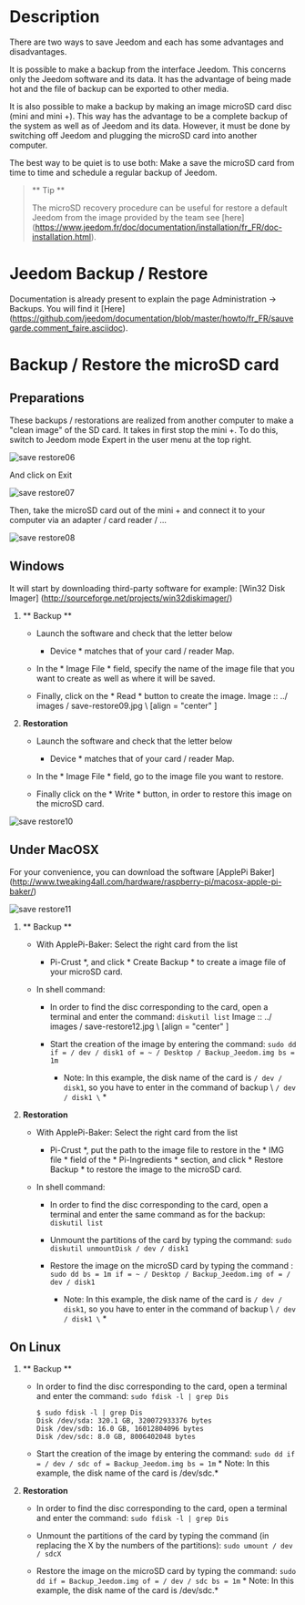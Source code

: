 Description
===========

There are two ways to save Jeedom and each has some
advantages and disadvantages.

It is possible to make a backup from the interface
Jeedom. This concerns only the Jeedom software and its data.
It has the advantage of being made hot and the file of
backup can be exported to other media.

It is also possible to make a backup by making an image
microSD card disc (mini and mini +). This way has the advantage
to be a complete backup of the system as well as of Jeedom and its
data. However, it must be done by switching off Jeedom and
plugging the microSD card into another computer.

The best way to be quiet is to use both: Make a
save the microSD card from time to time and schedule a
regular backup of Jeedom.

> ** Tip **
>
> The microSD recovery procedure can be useful for
> restore a default Jeedom from the image provided by
> the team see
> [here] (https://www.jeedom.fr/doc/documentation/installation/fr_FR/doc-installation.html).

Jeedom Backup / Restore
=================================

Documentation is already present to explain the page
Administration → Backups. You will find it
[Here] (https://github.com/jeedom/documentation/blob/master/howto/fr_FR/sauvegarde.comment_faire.asciidoc).

Backup / Restore the microSD card
===========================================

Preparations
-----------

These backups / restorations are realized from another
computer to make a "clean image" of the SD card. It takes in
first stop the mini +. To do this, switch to Jeedom mode
Expert in the user menu at the top right.

![save restore06](../images/save-restore06.jpg)

And click on Exit

![save restore07](../images/save-restore07.jpg)

Then, take the microSD card out of the mini + and connect it to
your computer via an adapter / card reader / ...

![save restore08](../images/save-restore08.jpg)

Windows
------------

It will start by downloading third-party software for example:
[Win32 Disk Imager] (http://sourceforge.net/projects/win32diskimager/)

1.  ** Backup **

    -   Launch the software and check that the letter below
        * Device * matches that of your card / reader
        Map.

    -   In the * Image File * field, specify the name of the image file that
        you want to create as well as where it will be saved.

    -   Finally, click on the * Read * button to create the image.
        Image :: ../ images / save-restore09.jpg \ [align = "center" \]

2.  **Restoration**

    -   Launch the software and check that the letter below
        * Device * matches that of your card / reader
        Map.

    -   In the * Image File * field, go to the image file
        you want to restore.

    -   Finally click on the * Write * button, in order to restore this
        image on the microSD card.

![save restore10](../images/save-restore10.jpg)

Under MacOSX
-----------

For your convenience, you can download the software
[ApplePi Baker] (http://www.tweaking4all.com/hardware/raspberry-pi/macosx-apple-pi-baker/)

![save restore11](../images/save-restore11.jpg)

1.  ** Backup **

    -   With ApplePi-Baker: Select the right card from the list
        * Pi-Crust *, and click * Create Backup * to create a
        image file of your microSD card.

    -   In shell command:

        -   In order to find the disc corresponding to the card, open
            a terminal and enter the command: `diskutil list`
            Image :: ../ images / save-restore12.jpg \ [align = "center" \]

        -   Start the creation of the image by entering the command:
            `sudo dd if = / dev / disk1 of = ~ / Desktop / Backup_Jeedom.img bs = 1m`
            * Note: In this example, the disk name of the card
            is `/ dev / disk1`, so you have to enter in the command of
            backup \ `/ dev / disk1 \` *

2.  **Restoration**

    -   With ApplePi-Baker: Select the right card from the list
        * Pi-Crust *, put the path to the image file to restore
        in the * IMG file * field of the * Pi-Ingredients * section, and
        click * Restore Backup * to restore the image to the
        microSD card.

    -   In shell command:

        -   In order to find the disc corresponding to the card, open
            a terminal and enter the same command as for the
            backup: `diskutil list`

        -   Unmount the partitions of the card by typing the command:
            `sudo diskutil unmountDisk / dev / disk1`

        -   Restore the image on the microSD card by typing the command
            :
            `sudo dd bs = 1m if = ~ / Desktop / Backup_Jeedom.img of = / dev / disk1`
            * Note: In this example, the disk name of the card
            is `/ dev / disk1`, so you have to enter in the command of
            backup \ `/ dev / disk1 \` *

On Linux
----------

1.  ** Backup **

    -   In order to find the disc corresponding to the card, open a
        terminal and enter the command: `sudo fdisk -l | grep Dis`

        ``` {.bash}
        $ sudo fdisk -l | grep Dis
        Disk /dev/sda: 320.1 GB, 320072933376 bytes
        Disk /dev/sdb: 16.0 GB, 16012804096 bytes
        Disk /dev/sdc: 8.0 GB, 8006402048 bytes
        ```

    -   Start the creation of the image by entering the command:
        `sudo dd if = / dev / sdc of = Backup_Jeedom.img bs = 1m` * Note: In
        this example, the disk name of the card is /dev/sdc.*

2.  **Restoration**

    -   In order to find the disc corresponding to the card, open a
        terminal and enter the command: `sudo fdisk -l | grep Dis`

    -   Unmount the partitions of the card by typing the command (in
        replacing the X by the numbers of the partitions):
        `sudo umount / dev / sdcX`

    -   Restore the image on the microSD card by typing the command:
        `sudo dd if = Backup_Jeedom.img of = / dev / sdc bs = 1m` * Note: In
        this example, the disk name of the card is /dev/sdc.*


